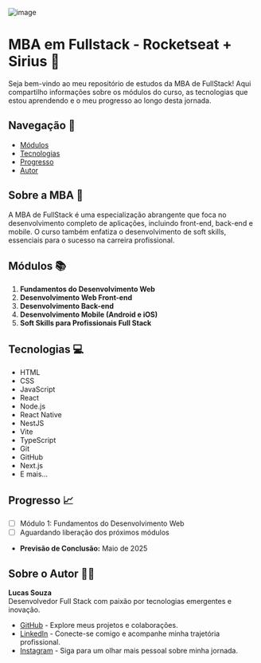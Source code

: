 ![image](https://github.com/LucasSouza17/mba-fullstack-rocketseat/assets/62787018/ad282ab6-64f1-4099-9490-90a8b4c2a3f6)

# MBA em Fullstack - Rocketseat + Sirius 🚀

Seja bem-vindo ao meu repositório de estudos da MBA de FullStack! Aqui compartilho informações sobre os módulos do curso, as tecnologias que estou aprendendo e o meu progresso ao longo desta jornada.

## Navegação 📜

- [Módulos](#módulos)
- [Tecnologias](#tecnologias)
- [Progresso](#progresso)
- [Autor](#autor)

## Sobre a MBA 📝

A MBA de FullStack é uma especialização abrangente que foca no desenvolvimento completo de aplicações, incluindo front-end, back-end e mobile. O curso também enfatiza o desenvolvimento de soft skills, essenciais para o sucesso na carreira profissional.

## Módulos 📚

1. **Fundamentos do Desenvolvimento Web**
2. **Desenvolvimento Web Front-end**
3. **Desenvolvimento Back-end**
4. **Desenvolvimento Mobile (Android e iOS)**
5. **Soft Skills para Profissionais Full Stack**

## Tecnologias 💻

- HTML
- CSS
- JavaScript
- React
- Node.js
- React Native
- NestJS
- Vite
- TypeScript
- Git
- GitHub
- Next.js
- E mais...

## Progresso 📈

- [ ] Módulo 1: Fundamentos do Desenvolvimento Web
- [ ] Aguardando liberação dos próximos módulos
- **Previsão de Conclusão:** Maio de 2025

## Sobre o Autor 👨‍💻

**Lucas Souza**  
Desenvolvedor Full Stack com paixão por tecnologias emergentes e inovação.

- [GitHub](https://github.com/lucassouza17) - Explore meus projetos e colaborações.
- [LinkedIn](https://www.linkedin.com/in/lucassouza17/) - Conecte-se comigo e acompanhe minha trajetória profissional.
- [Instagram](https://www.instagram.com/lucasfsouza17/) - Siga para um olhar mais pessoal sobre minha jornada.

